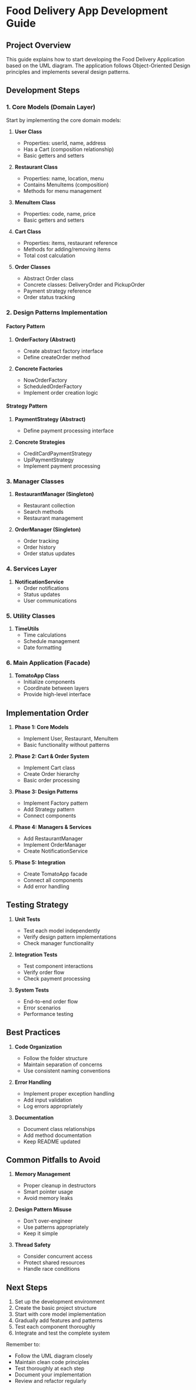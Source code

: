# Food Delivery App Development Guide

## Project Overview
This guide explains how to start developing the Food Delivery Application based on the UML diagram. The application follows Object-Oriented Design principles and implements several design patterns.

## Development Steps

### 1. Core Models (Domain Layer)
Start by implementing the core domain models:

1. **User Class**
   - Properties: userId, name, address
   - Has a Cart (composition relationship)
   - Basic getters and setters

2. **Restaurant Class**
   - Properties: name, location, menu
   - Contains MenuItems (composition)
   - Methods for menu management

3. **MenuItem Class**
   - Properties: code, name, price
   - Basic getters and setters

4. **Cart Class**
   - Properties: items, restaurant reference
   - Methods for adding/removing items
   - Total cost calculation

5. **Order Classes**
   - Abstract Order class
   - Concrete classes: DeliveryOrder and PickupOrder
   - Payment strategy reference
   - Order status tracking

### 2. Design Patterns Implementation

#### Factory Pattern
1. **OrderFactory (Abstract)**
   - Create abstract factory interface
   - Define createOrder method

2. **Concrete Factories**
   - NowOrderFactory
   - ScheduledOrderFactory
   - Implement order creation logic

#### Strategy Pattern
1. **PaymentStrategy (Abstract)**
   - Define payment processing interface

2. **Concrete Strategies**
   - CreditCardPaymentStrategy
   - UpiPaymentStrategy
   - Implement payment processing

### 3. Manager Classes

1. **RestaurantManager (Singleton)**
   - Restaurant collection
   - Search methods
   - Restaurant management

2. **OrderManager (Singleton)**
   - Order tracking
   - Order history
   - Order status updates

### 4. Services Layer

1. **NotificationService**
   - Order notifications
   - Status updates
   - User communications

### 5. Utility Classes

1. **TimeUtils**
   - Time calculations
   - Schedule management
   - Date formatting

### 6. Main Application (Facade)

1. **TomatoApp Class**
   - Initialize components
   - Coordinate between layers
   - Provide high-level interface

## Implementation Order

1. **Phase 1: Core Models**
   - Implement User, Restaurant, MenuItem
   - Basic functionality without patterns

2. **Phase 2: Cart & Order System**
   - Implement Cart class
   - Create Order hierarchy
   - Basic order processing

3. **Phase 3: Design Patterns**
   - Implement Factory pattern
   - Add Strategy pattern
   - Connect components

4. **Phase 4: Managers & Services**
   - Add RestaurantManager
   - Implement OrderManager
   - Create NotificationService

5. **Phase 5: Integration**
   - Create TomatoApp facade
   - Connect all components
   - Add error handling

## Testing Strategy

1. **Unit Tests**
   - Test each model independently
   - Verify design pattern implementations
   - Check manager functionality

2. **Integration Tests**
   - Test component interactions
   - Verify order flow
   - Check payment processing

3. **System Tests**
   - End-to-end order flow
   - Error scenarios
   - Performance testing

## Best Practices

1. **Code Organization**
   - Follow the folder structure
   - Maintain separation of concerns
   - Use consistent naming conventions

2. **Error Handling**
   - Implement proper exception handling
   - Add input validation
   - Log errors appropriately

3. **Documentation**
   - Document class relationships
   - Add method documentation
   - Keep README updated

## Common Pitfalls to Avoid

1. **Memory Management**
   - Proper cleanup in destructors
   - Smart pointer usage
   - Avoid memory leaks

2. **Design Pattern Misuse**
   - Don't over-engineer
   - Use patterns appropriately
   - Keep it simple

3. **Thread Safety**
   - Consider concurrent access
   - Protect shared resources
   - Handle race conditions

## Next Steps

1. Set up the development environment
2. Create the basic project structure
3. Start with core model implementation
4. Gradually add features and patterns
5. Test each component thoroughly
6. Integrate and test the complete system

Remember to:
- Follow the UML diagram closely
- Maintain clean code principles
- Test thoroughly at each step
- Document your implementation
- Review and refactor regularly 